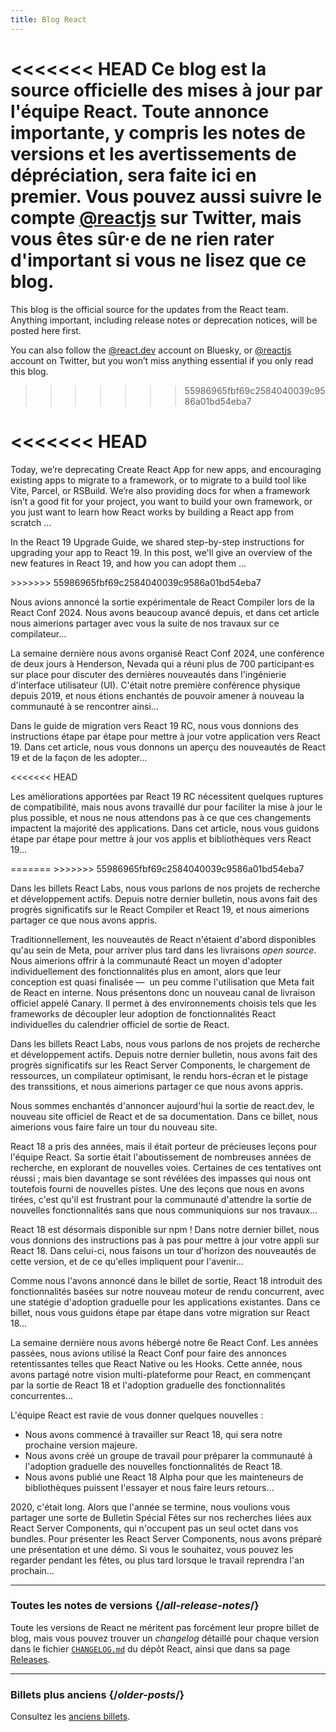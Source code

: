 ```yaml
---
title: Blog React
---
```


<Intro>

<<<<<<< HEAD
Ce blog est la source officielle des mises à jour par l'équipe React.  Toute annonce importante, y compris les notes de versions et les avertissements de dépréciation, sera faite ici en premier.  Vous pouvez aussi suivre le compte [@reactjs](https://twitter.com/reactjs) sur Twitter, mais vous êtes sûr·e de ne rien rater d'important si vous ne lisez que ce blog.
=======
This blog is the official source for the updates from the React team. Anything important, including release notes or deprecation notices, will be posted here first. 

You can also follow the [@react.dev](https://bsky.app/profile/react.dev) account on Bluesky, or [@reactjs](https://twitter.com/reactjs) account on Twitter, but you won’t miss anything essential if you only read this blog.
>>>>>>> 55986965fbf69c2584040039c9586a01bd54eba7

</Intro>

<div className="sm:-mx-5 flex flex-col gap-5 mt-12">

<<<<<<< HEAD
<BlogCard title="React Compiler : beta et feuille de route" date="21 octobre 2024" url="/blog/2024/10/21/react-compiler-beta-release">
=======
<BlogCard title="Sunsetting Create React App" date="February 13, 2025" url="/blog/2025/02/14/sunsetting-create-react-app">

Today, we’re deprecating Create React App for new apps, and encouraging existing apps to migrate to a framework, or to migrate to a build tool like Vite, Parcel, or RSBuild. We’re also providing docs for when a framework isn’t a good fit for your project, you want to build your own framework, or you just want to learn how React works by building a React app from scratch ...

</BlogCard>

<BlogCard title="React v19 " date="December 5, 2024" url="/blog/2024/12/05/react-19">

In the React 19 Upgrade Guide, we shared step-by-step instructions for upgrading your app to React 19. In this post, we'll give an overview of the new features in React 19, and how you can adopt them ...

</BlogCard>

<BlogCard title="React Compiler Beta Release" date="October 21, 2024" url="/blog/2024/10/21/react-compiler-beta-release">
>>>>>>> 55986965fbf69c2584040039c9586a01bd54eba7

Nous avions annoncé la sortie expérimentale de React Compiler lors de la React Conf 2024. Nous avons beaucoup avancé depuis, et dans cet article nous aimerions partager avec vous la suite de nos travaux sur ce compilateur…

</BlogCard>

<BlogCard title="La React Conf 2024 en bref" date="22 mai 2024" url="/blog/2024/05/22/react-conf-2024-recap">

La semaine dernière nous avons organisé React Conf 2024, une conférence de deux jours à Henderson, Nevada qui a réuni plus de 700 participant·es sur place pour discuter des dernières nouveautés dans l'ingénierie d'interface utilisateur (UI).  C'était notre première conférence physique depuis 2019, et nous étions enchantés de pouvoir amener à nouveau la communauté à se rencontrer ainsi…
</BlogCard>

<BlogCard title="React 19 RC " date="25 avril 2024" url="/blog/2024/04/25/react-19">

Dans le guide de migration vers React 19 RC, nous vous donnions des instructions étape par étape pour mettre à jour votre application vers React 19. Dans cet article, nous vous donnons un aperçu des nouveautés de React 19 et de la façon de les adopter…

</BlogCard>

<<<<<<< HEAD
<BlogCard title="React 19 RC : guide de migration" date="25 avril 2024" url="/blog/2024/04/25/react-19-upgrade-guide">

Les améliorations apportées par React 19 RC nécessitent quelques ruptures de compatibilité, mais nous avons travaillé dur pour faciliter la mise à jour le plus possible, et nous ne nous attendons pas à ce que ces changements impactent la majorité des applications. Dans cet article, nous vous guidons étape par étape pour mettre à jour vos applis et bibliothèques vers React 19…

</BlogCard>

<BlogCard title="React Labs : ce sur quoi nous bossons – février 2024" date="15 février 2024" url="/blog/2024/02/15/react-labs-what-we-have-been-working-on-february-2024">
=======
<BlogCard title="React 19 Upgrade Guide" date="April 25, 2024" url="/blog/2024/04/25/react-19-upgrade-guide">
>>>>>>> 55986965fbf69c2584040039c9586a01bd54eba7

Dans les billets React Labs, nous vous parlons de nos projets de recherche et développement actifs.  Depuis notre dernier bulletin, nous avons fait des progrès significatifs sur le React Compiler et React 19, et nous aimerions partager ce que nous avons appris.

</BlogCard>

<BlogCard title="React Canaries : livraison incrémentale de fonctionnalités hors de Meta" date="3 mai 2023" url="/blog/2023/05/03/react-canaries">

Traditionnellement, les nouveautés de React n'étaient d'abord disponibles qu'au sein de Meta, pour arriver plus tard dans les livraisons *open source*.  Nous aimerions offrir à la communauté React un moyen d'adopter individuellement des fonctionnalités plus en amont, alors que leur conception est quasi finalisée —  un peu comme l'utilisation que Meta fait de React en interne.  Nous présentons donc un nouveau canal de livraison officiel appelé Canary.  Il permet à des environnements choisis tels que les frameworks de découpler leur adoption de fonctionnalités React individuelles du calendrier officiel de sortie de React.

</BlogCard>

<BlogCard title="React Labs : ce sur quoi nous bossons – mars 2023" date="22 mars 2023" url="/blog/2023/03/22/react-labs-what-we-have-been-working-on-march-2023">

Dans les billets React Labs, nous vous parlons de nos projets de recherche et développement actifs.  Depuis notre dernier bulletin, nous avons fait des progrès significatifs sur les React Server Components, le chargement de ressources, un compilateur optimisant, le rendu hors-écran et le pistage des transsitions, et nous aimerions partager ce que nous avons appris.

</BlogCard>


<BlogCard title="Découvrez react.dev" date="16 mars 2023" url="/blog/2023/03/16/introducing-react-dev">

Nous sommes enchantés d'annoncer aujourd'hui la sortie de react.dev, le nouveau site officiel de React et de sa documentation.  Dans ce billet, nous aimerions vous faire faire un tour du nouveau site.

</BlogCard>


<BlogCard title="React Labs : ce sur quoi nous bossons – juin 2022" date="15 juin 2022" url="/blog/2022/06/15/react-labs-what-we-have-been-working-on-june-2022">

React 18 a pris des années, mais il était porteur de précieuses leçons pour l'équipe React.  Sa sortie était l'aboutissement de nombreuses années de recherche, en explorant de nouvelles voies.  Certaines de ces tentatives ont réussi ; mais bien davantage se sont révélées des impasses qui nous ont toutefois fourni de nouvelles pistes.  Une des leçons que nous en avons tirées, c'est qu'il est frustrant pour la communauté d'attendre la sortie de nouvelles fonctionnalités sans que nous communiquions sur nos travaux…

</BlogCard>

<BlogCard title="React v18.0" date="29 mars 2022" url="/blog/2022/03/29/react-v18">

React 18 est désormais disponible sur npm ! Dans notre dernier billet, nous vous donnions des instructions pas à pas pour mettre à jour votre appli sur React 18. Dans celui-ci, nous faisons un tour d'horizon des nouveautés de cette version, et de ce qu'elles impliquent pour l'avenir…

</BlogCard>

<BlogCard title="Comment migrer sur React 18" date="8 mars 2022" url="/blog/2022/03/08/react-18-upgrade-guide">

Comme nous l'avons annoncé dans le billet de sortie, React 18 introduit des fonctionnalités basées sur notre nouveau moteur de rendu concurrent, avec une statégie d'adoption graduelle pour les applications existantes. Dans ce billet, nous vous guidons étape par étape dans votre migration sur React 18…

</BlogCard>


<BlogCard title="La React Conf 2021 en bref" date="17 décembre 2021" url="/blog/2021/12/17/react-conf-2021-recap">

La semaine dernière nous avons hébergé notre 6e React Conf. Les années passées, nous avions utilisé la React Conf pour faire des annonces retentissantes telles que React Native ou les Hooks. Cette année, nous avons partagé notre vision multi-plateforme pour React, en commençant par la sortie de React 18 et l'adoption graduelle des fonctionnalités concurrentes…

</BlogCard>

<BlogCard title="Nos plans pour React 18" date="8 juin 2021" url="/blog/2021/06/08/the-plan-for-react-18">

L'équipe React est ravie de vous donner quelques nouvelles :

- Nous avons commencé à travailler sur React 18, qui sera notre prochaine version majeure.
- Nous avons créé un groupe de travail pour préparer la communauté à l'adoption graduelle des nouvelles fonctionnalités de React 18.
- Nous avons publié une React 18 Alpha pour que les mainteneurs de bibliothèques puissent l'essayer et nous faire leurs retours…

</BlogCard>

<BlogCard title="Découvrez les React Server Components qui n'impactent pas votre bundle" date="21 décembre 2020" url="/blog/2020/12/21/data-fetching-with-react-server-components">

2020, c'était long.  Alors que l'année se termine, nous voulions vous partager une sorte de Bulletin Spécial Fêtes sur nos recherches liées aux React Server Components, qui n'occupent pas un seul octet dans vos bundles.  Pour présenter les React Server Components, nous avons préparé une présentation et une démo.  Si vous le souhaitez, vous pouvez les regarder pendant les fêtes, ou plus tard lorsque le travail reprendra l'an prochain…

</BlogCard>

</div>

---

### Toutes les notes de versions {/*all-release-notes*/}

Toute les versions de React ne méritent pas forcément leur propre billet de blog, mais vous pouvez trouver un *changelog* détaillé pour chaque version dans le fichier [`CHANGELOG.md`](https://github.com/facebook/react/blob/main/CHANGELOG.md) du dépôt React, ainsi que dans sa page [Releases](https://github.com/facebook/react/releases).

---

### Billets plus anciens {/*older-posts*/}

Consultez les [anciens billets](https://fr.legacy.reactjs.org/blog/all.html/).

<div className="h-12"></div>
